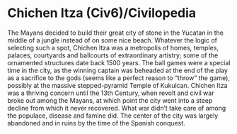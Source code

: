 # Chichen Itza (Civ6)/Civilopedia

The Mayans decided to build their great city of stone in the Yucatan in the middle of a jungle instead of on some nice beach. Whatever the logic of selecting such a spot, Chichen Itza was a metropolis of homes, temples, palaces, courtyards and ballcourts of extraordinary artistry; some of the ornamented structures date back 1500 years. The ball games were a special time in the city, as the winning captain was beheaded at the end of the play as a sacrifice to the gods (seems like a perfect reason to “throw” the game), possibly at the massive stepped-pyramid Temple of Kukulcan. Chichen Itza was a thriving concern until the 13th Century, when revolt and civil war broke out among the Mayans, at which point the city went into a steep decline from which it never recovered. What war didn’t take care of among the populace, disease and famine did. The center of the city was largely abandoned and in ruins by the time of the Spanish conquest.